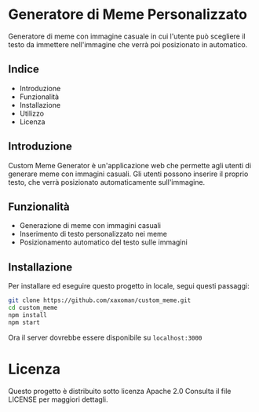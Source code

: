# Generatore di Meme Personalizzato

Generatore di meme con immagine casuale in cui l'utente può scegliere il testo da immettere nell'immagine che verrà poi posizionato in automatico.

## Indice
- Introduzione
- Funzionalità
- Installazione
- Utilizzo
- Licenza

## Introduzione
Custom Meme Generator è un'applicazione web che permette agli utenti di generare meme con immagini casuali. Gli utenti possono inserire il proprio testo, che verrà posizionato automaticamente sull'immagine.

## Funzionalità
- Generazione di meme con immagini casuali  
- Inserimento di testo personalizzato nei meme  
- Posizionamento automatico del testo sulle immagini  

## Installazione
Per installare ed eseguire questo progetto in locale, segui questi passaggi:

```sh
git clone https://github.com/xaxoman/custom_meme.git
cd custom_meme
npm install
npm start
```

Ora il server dovrebbe essere disponibile su `localhost:3000`

# Licenza
Questo progetto è distribuito sotto licenza Apache 2.0  Consulta il file LICENSE per maggiori dettagli.
